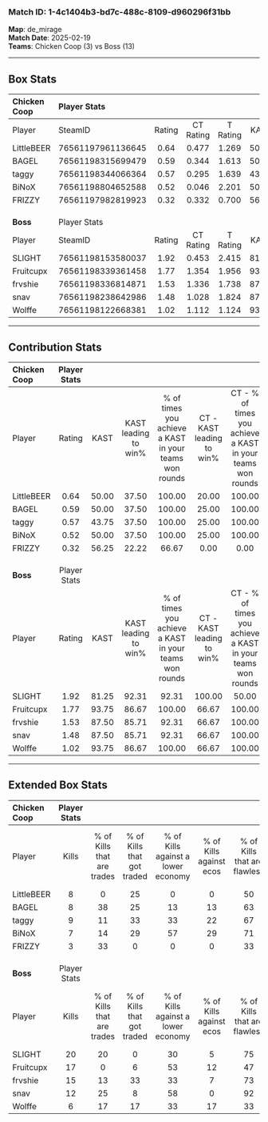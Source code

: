 ### Match ID: 1-4c1404b3-bd7c-488c-8109-d960296f31bb  
**Map**: de_mirage  
**Match Date**: 2025-02-19  
**Teams**: Chicken Coop (3) vs Boss (13)  

---  

## Box Stats  

| **Chicken Coop** | Player Stats      |        |           |          |       |       |       |         |        |      |     |
| :- | :- | :-: | :-: | :-: | :-: | :-: | :-: | :-: | :-: | :-: | :-: |
| Player           | SteamID           | Rating | CT Rating | T Rating | KAST  |  ADR  | Kills | Assists | Deaths | K/D  | HS% |
| LittleBEER       | 76561197961136645 |  0.64  |   0.477   |  1.269   | 50.00 | 55.1  |   8   |    1    |   12   | 0.67 | 50  |
| BAGEL            | 76561198315699479 |  0.59  |   0.344   |  1.613   | 50.00 | 67.7  |   8   |    3    |   15   | 0.53 | 37  |
| taggy            | 76561198344066364 |  0.57  |   0.295   |  1.639   | 43.75 | 64.6  |   9   |    0    |   15   | 0.60 | 66  |
| BiNoX            | 76561198804652588 |  0.52  |   0.046   |  2.201   | 50.00 | 49.8  |   7   |    3    |   14   | 0.50 | 57  |
| FRIZZY           | 76561197982819923 |  0.32  |   0.332   |  0.700   | 56.25 | 49.5  |   3   |    5    |   15   | 0.20 | 33  |
|                  |                   |        |           |          |       |       |       |         |        |      |     |
|                  |                   |        |           |          |       |       |       |         |        |      |     |
|                  |                   |        |           |          |       |       |       |         |        |      |     |
| **Boss**         | Player Stats      |        |           |          |       |       |       |         |        |      |     |
| Player           | SteamID           | Rating | CT Rating | T Rating | KAST  |  ADR  | Kills | Assists | Deaths | K/D  | HS% |
| SLIGHT           | 76561198153580037 |  1.92  |   0.453   |  2.415   | 81.25 | 119.2 |  20   |    1    |   6    | 3.33 | 35  |
| Fruitcupx        | 76561198339361458 |  1.77  |   1.354   |  1.956   | 93.75 | 88.9  |  17   |    3    |   6    | 2.83 | 70  |
| frvshie          | 76561198336814871 |  1.53  |   1.336   |  1.738   | 87.50 | 100.8 |  15   |    5    |   10   | 1.50 | 40  |
| snav             | 76561198238642986 |  1.48  |   1.028   |  1.824   | 87.50 | 88.9  |  12   |    7    |   6    | 2.00 | 66  |
| Wolffe           | 76561198122668381 |  1.02  |   1.112   |  1.124   | 93.75 | 54.4  |   6   |    7    |   8    | 0.75 | 33  |
---  

## Contribution Stats  

| **Chicken Coop** | Player Stats |       |                      |                                                        |                           |                                                             |                          |                                                            |
| :- | :-: | :-: | :-: | :-: | :-: | :-: | :-: | :-: |
| Player           |    Rating    | KAST  | KAST leading to win% | % of times you achieve a KAST in your teams won rounds | CT - KAST leading to win% | CT - % of times you achieve a KAST in your teams won rounds | T - KAST leading to win% | T - % of times you achieve a KAST in your teams won rounds |
| LittleBEER       |     0.64     | 50.00 |        37.50         |                         100.00                         |           20.00           |                           100.00                            |          66.67           |                           100.00                           |
| BAGEL            |     0.59     | 50.00 |        37.50         |                         100.00                         |           25.00           |                           100.00                            |          50.00           |                           100.00                           |
| taggy            |     0.57     | 43.75 |        37.50         |                         100.00                         |           25.00           |                           100.00                            |          50.00           |                           100.00                           |
| BiNoX            |     0.52     | 50.00 |        37.50         |                         100.00                         |           25.00           |                           100.00                            |          50.00           |                           100.00                           |
| FRIZZY           |     0.32     | 56.25 |        22.22         |                         66.67                          |           0.00            |                            0.00                             |          50.00           |                           100.00                           |
|                  |              |       |                      |                                                        |                           |                                                             |                          |                                                            |
|                  |              |       |                      |                                                        |                           |                                                             |                          |                                                            |
|                  |              |       |                      |                                                        |                           |                                                             |                          |                                                            |
| **Boss**         | Player Stats |       |                      |                                                        |                           |                                                             |                          |                                                            |
| Player           |    Rating    | KAST  | KAST leading to win% | % of times you achieve a KAST in your teams won rounds | CT - KAST leading to win% | CT - % of times you achieve a KAST in your teams won rounds | T - KAST leading to win% | T - % of times you achieve a KAST in your teams won rounds |
| SLIGHT           |     1.92     | 81.25 |        92.31         |                         92.31                          |          100.00           |                            50.00                            |          91.67           |                           100.00                           |
| Fruitcupx        |     1.77     | 93.75 |        86.67         |                         100.00                         |           66.67           |                           100.00                            |          91.67           |                           100.00                           |
| frvshie          |     1.53     | 87.50 |        85.71         |                         92.31                          |           66.67           |                           100.00                            |          90.91           |                           90.91                            |
| snav             |     1.48     | 87.50 |        85.71         |                         92.31                          |           66.67           |                           100.00                            |          90.91           |                           90.91                            |
| Wolffe           |     1.02     | 93.75 |        86.67         |                         100.00                         |           66.67           |                           100.00                            |          91.67           |                           100.00                           |
---  

## Extended Box Stats  

| **Chicken Coop** | Player Stats |                            |                            |                                    |                         |                              |                                 |        |                             |                                     |                          |                               |                            |
| :- | :-: | :-: | :-: | :-: | :-: | :-: | :-: | :-: | :-: | :-: | :-: | :-: | :-: |
| Player           |    Kills     | % of Kills that are trades | % of Kills that got traded | % of Kills against a lower economy | % of Kills against ecos | % of Kills that are flawless | % of Kills that are close duels | Deaths | % of Deaths that get traded | % of Deaths against a lower economy | % of Deaths against ecos | % of Deaths that are flawless | % of Deaths that are close |
| LittleBEER       |      8       |             0              |             25             |                 0                  |            0            |              50              |               25                |   12   |              8              |                  8                  |            0             |              83               |             0              |
| BAGEL            |      8       |             38             |             25             |                 13                 |           13            |              63              |               13                |   15   |             13              |                  7                  |            0             |              67               |             13             |
| taggy            |      9       |             11             |             33             |                 33                 |           22            |              67              |                0                |   15   |              0              |                  7                  |            0             |              60               |             20             |
| BiNoX            |      7       |             14             |             29             |                 57                 |           29            |              71              |               14                |   14   |             14              |                  7                  |            0             |              71               |             0              |
| FRIZZY           |      3       |             33             |             0              |                 0                  |            0            |              33              |                0                |   15   |             20              |                 13                  |            7             |              47               |             27             |
|                  |              |                            |                            |                                    |                         |                              |                                 |        |                             |                                     |                          |                               |                            |
|                  |              |                            |                            |                                    |                         |                              |                                 |        |                             |                                     |                          |                               |                            |
|                  |              |                            |                            |                                    |                         |                              |                                 |        |                             |                                     |                          |                               |                            |
| **Boss**         | Player Stats |                            |                            |                                    |                         |                              |                                 |        |                             |                                     |                          |                               |                            |
| Player           |    Kills     | % of Kills that are trades | % of Kills that got traded | % of Kills against a lower economy | % of Kills against ecos | % of Kills that are flawless | % of Kills that are close duels | Deaths | % of Deaths that get traded | % of Deaths against a lower economy | % of Deaths against ecos | % of Deaths that are flawless | % of Deaths that are close |
| SLIGHT           |      20      |             20             |             0              |                 30                 |            5            |              75              |                5                |   6    |              0              |                 17                  |            0             |              50               |             0              |
| Fruitcupx        |      17      |             0              |             6              |                 53                 |           12            |              47              |                6                |   6    |             33              |                 17                  |            0             |              117              |             0              |
| frvshie          |      15      |             13             |             33             |                 33                 |            7            |              73              |               20                |   10   |             30              |                 20                  |            0             |              60               |             20             |
| snav             |      12      |             25             |             8              |                 58                 |            0            |              92              |                8                |   6    |             17              |                 17                  |            0             |              67               |             17             |
| Wolffe           |      6       |             17             |             17             |                 33                 |           17            |              33              |               50                |   8    |             38              |                 13                  |            0             |              38               |             13             |
